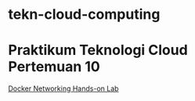 # tekn-cloud-computing
# Praktikum Teknologi Cloud Pertemuan 10

[Docker Networking Hands-on Lab](https://github.com/AnggitaAlbiantara/tekn-cloud-computing/blob/82d1ef8fed62e7d2b93951b83aa6aa357036f28c/minggu-10/docker-networking.md)
